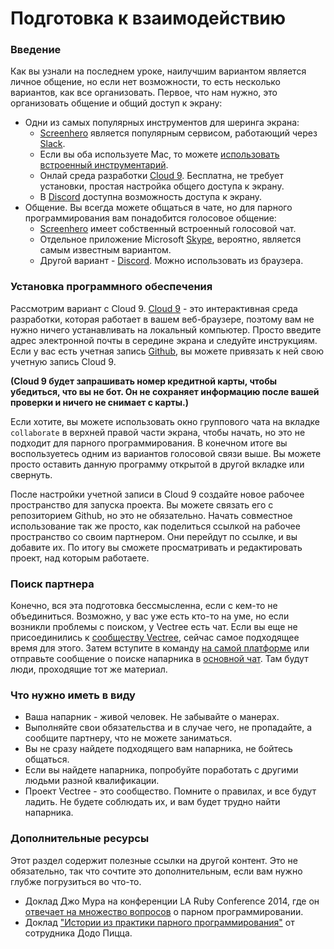 # Подготовка к взаимодействию

### Введение

Как вы узнали на последнем уроке, наилучшим вариантом является личное общение, но если нет возможности, то есть несколько вариантов, как все организовать. Первое, что нам нужно, это организовать общение и общий доступ к экрану:

- Одни из самых популярных инструментов для шеринга экрана:
  - [Screenhero](https://screenhero.com/) является популярным сервисом, работающий через [Slack](https://slack.com/).
  - Если вы оба используете Mac, то можете [использовать встроенный инструментарий](https://support.apple.com/kb/PH18686).
  - Онлай среда разработки [Cloud 9](https://c9.io). Бесплатна, не требует установки, простая настройка общего доступа к экрану.
  - В [Discord](https://discordapp.com/) доступна возможность доступа к экрану.
- Общение. Вы всегда можете общаться в чате, но для парного программирования вам понадобится голосовое общение:
  - [Screenhero](https://screenhero.com/) имеет собственный встроенный голосовой чат.
  - Отдельное приложение Microsoft [Skype](https://www.skype.com/), вероятно, является самым известным вариантом.
  - Другой вариант - [Discord](https://discordapp.com/). Можно использовать из браузера.

### Установка программного обеспечения

Рассмотрим вариант с Cloud 9. [Cloud 9](https://c9.io) - это интерактивная среда разработки, которая работает в вашем веб-браузере, поэтому вам не нужно ничего устанавливать на локальный компьютер. Просто введите адрес электронной почты в середине экрана и следуйте инструкциям. Если у вас есть учетная запись [Github](https://github.com/), вы можете привязать к ней свою учетную запись Cloud 9.

**(Cloud 9 будет запрашивать номер кредитной карты, чтобы убедиться, что вы не бот. Он не сохраняет информацию после вашей проверки и ничего не снимает с карты.)**

Если хотите, вы можете использовать окно группового чата на вкладке `collaborate` в верхней правой части экрана, чтобы начать, но это не подходит для парного программирования. В конечном итоге вы воспользуетесь одним из вариантов голосовой связи выше. Вы можете просто оставить данную программу открытой в другой вкладке или свернуть.

После настройки учетной записи в Cloud 9 создайте новое рабочее пространство для запуска проекта. Вы можете связать его с репозиторием Github, но это не обязательно. Начать совместное использование так же просто, как поделиться ссылкой на рабочее пространство со своим партнером. Они перейдут по ссылке, и вы добавите их. По итогу вы сможете просматривать и редактировать проект, над которым работаете.

### Поиск партнера

Конечно, вся эта подготовка бессмысленна, если с кем-то не объединиться. Возможно, у вас уже есть кто-то на уме, но если возникли проблемы с поиском, у Vectree есть чат. Если вы еще не присоединились к [сообществу Vectree](https://vectree.ru/text/22/4/0), сейчас самое подходящее время для этого. Затем вступите в команду [на самой платформе](https://vectree.ru/teams/47) или отправьте сообщение о поиске напарника в [основной чат](https://vectree.ru/chat/5da8a9fc50f6019321f66a62). Там будут люди, проходящие тот же материал.

### Что нужно иметь в виду

- Ваша напарник - живой человек. Не забывайте о манерах.
- Выполняйте свои обязательства и в случае чего, не пропадайте, а сообщите партнеру, что не можете заниматься.
- Вы не сразу найдете подходящего вам напарника, не бойтесь общаться.
- Если вы найдете напарника, попробуйте поработать с другими людьми разной квалификации.
- Проект Vectree - это сообщество. Помните о правилах, и все будут ладить. Не будете соблюдать их, и вам будет трудно найти напарника.

### Дополнительные ресурсы

Этот раздел содержит полезные ссылки на другой контент. Это не обязательно, так что сочтите это дополнительным, если вам нужно глубже погрузиться во что-то.

- Доклад Джо Мура на конференции LA Ruby Conference 2014, где он [отвечает на множество вопросов](https://www.youtube.com/watch?v=rIcUXcyC6BA) о парном программировании.
- Доклад ["Истории из практики парного программирования"](https://www.youtube.com/watch?v=8SR6eyAZvm8) от сотрудника Додо Пицца.
